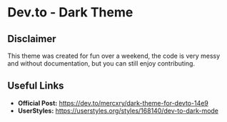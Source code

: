 # Dev.to - Dark Theme
## Disclaimer
This theme was created for fun over a weekend, the code is very messy and without documentation, but you can still enjoy contributing.

## Useful Links
- **Official Post:** https://dev.to/mercxry/dark-theme-for-devto-14e9
- **UserStyles:** https://userstyles.org/styles/168140/dev-to-dark-mode